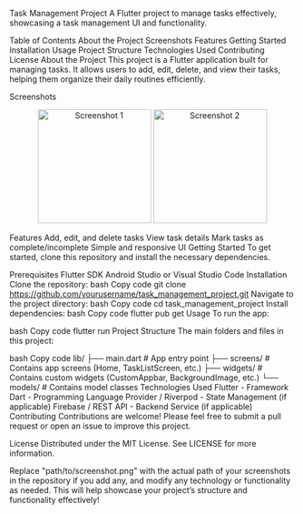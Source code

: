Task Management Project
A Flutter project to manage tasks effectively, showcasing a task management UI and functionality.

Table of Contents
About the Project
Screenshots
Features
Getting Started
Installation
Usage
Project Structure
Technologies Used
Contributing
License
About the Project
This project is a Flutter application built for managing tasks. It allows users to add, edit, delete, and view their tasks, helping them organize their daily routines efficiently.

Screenshots
<!-- Add screenshots of your project here --> <p align="center"> <img src="path/to/screenshot1.png" width="200" alt="Screenshot 1"/> <img src="path/to/screenshot2.png" width="200" alt="Screenshot 2"/> </p>
Features
Add, edit, and delete tasks
View task details
Mark tasks as complete/incomplete
Simple and responsive UI
Getting Started
To get started, clone this repository and install the necessary dependencies.

Prerequisites
Flutter SDK
Android Studio or Visual Studio Code
Installation
Clone the repository:
bash
Copy code
git clone https://github.com/yourusername/task_management_project.git
Navigate to the project directory:
bash
Copy code
cd task_management_project
Install dependencies:
bash
Copy code
flutter pub get
Usage
To run the app:

bash
Copy code
flutter run
Project Structure
The main folders and files in this project:

bash
Copy code
lib/
├── main.dart                   # App entry point
├── screens/                    # Contains app screens (Home, TaskListScreen, etc.)
├── widgets/                    # Contains custom widgets (CustomAppbar, BackgroundImage, etc.)
└── models/                     # Contains model classes
Technologies Used
Flutter - Framework
Dart - Programming Language
Provider / Riverpod - State Management (if applicable)
Firebase / REST API - Backend Service (if applicable)
Contributing
Contributions are welcome! Please feel free to submit a pull request or open an issue to improve this project.

License
Distributed under the MIT License. See LICENSE for more information.

Replace "path/to/screenshot.png" with the actual path of your screenshots in the repository if you add any, and modify any technology or functionality as needed. This will help showcase your project’s structure and functionality effectively!
